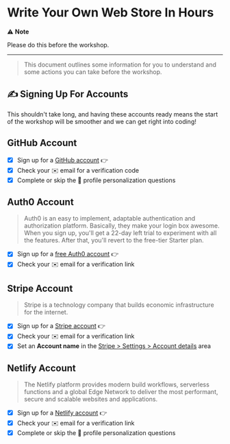 # Write Your Own Web Store In Hours

⚠️ **Note**

Please do this before the workshop.

---

> This document outlines some information for you to understand and some actions you can take before the workshop.

## ✍️ Signing Up For Accounts

This shouldn't take long, and having these accounts ready means the start of the workshop will be smoother and we can get right into coding!

## GitHub Account

- [x] Sign up for a [GitHub account](https://ben.sc/github-signup) 👉
- [x] Check your ✉️ email for a verification code
- [x] Complete or skip the 🙋 profile personalization questions

## Auth0 Account

> Auth0 is an easy to implement, adaptable authentication and authorization platform. Basically, they make your login box awesome. When you sign up, you'll get a 22-day left trial to experiment with all the features. After that, you'll revert to the free-tier Starter plan.

- [x] Sign up for a [free Auth0 account](https://ben.sc/auth0-signup) 👉
- [x] Check your ✉️ email for a verification link

## Stripe Account

> Stripe is a technology company that builds economic infrastructure for the internet.

- [x] Sign up for a [Stripe account](https://ben.sc/stripe-signup) 👉
- [x] Check your ✉️ email for a verification link
- [x] Set an **Account name** in the [Stripe > Settings > Account details](https://dashboard.stripe.com/account) area

## Netlify Account

> The Netlify platform provides modern build workflows, serverless functions and a global Edge Network to deliver the most performant, secure and scalable websites and applications.

- [x] Sign up for a [Netlify account](https://ben.sc/netlify-signup) 👉
- [x] Check your ✉️ email for a verification link
- [x] Complete or skip the 🙋 profile personalization questions
